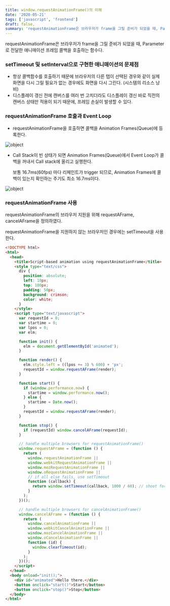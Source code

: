 ```yaml
---
title: window.requestAnimationFrame()의 이해
date: '2020-05-21'
tags: ['javascript', 'frontend']
draft: false,
summary: 'requestAnimationFrame은 브라우저가 frame을 그릴 준비가 되었을 때, Parameter로 전달한 애니매이션 프레임 콜백을 호출하는 함수다.'
---
```


requestAnimationFrame은 브라우저가 frame을 그릴 준비가 되었을 때, Parameter로 전달한 애니매이션 프레임 콜백을 호출하는 함수다.

### setTimeout 및 setInterval으로 구현한 애니매이션의 문제점

- 항상 콜백함수를 호출하기 때문에 브라우저의 다른 탭이 선택된 경우와 같이 실제 화면을 다시 그릴 필요가 없는 경우에도 화면을 다시 그린다. (시스템의 리소스 낭비)
- 디스플레이 갱신 전에 캔버스를 여러 번 고치더라도 디스플레이 갱신 바로 직전의 캔버스 상태만 적용이 되기 때문에, 프레임 손실이 발생할 수 있다.

### requestAnimationFrame 호출과 Event Loop

- requestAnimationFrame을 호출하면 콜백을 Animation Frames(Queue)에 등록한다.

![object](/static/images/reqanim1.png 'object')

- Call Stack이 빈 상태가 되면 Animation Frames(Queue)에서 Event Loop가 콜백을 꺼내서 Call stack에 올리고 실행한다.

  보통 16.7ms(60fps) 마다 리페인트가 trigger 되므로, Animation Frames에 콜백이 있는지 확인하는 주기도 최소 16.7ms이다.

![object](/static/images/reqanim2.png 'object')

### requestAnimationFrame 사용

requestAnimationFrame의 브라우저 지원을 위해 requestAFrame, cancelAFrame을 정의하였다.

requestAnimationFrame을 지원하지 않는 브라우저인 경우에는 setTimeout을 사용한다.

```html
<!DOCTYPE html>
<html>
  <head>
    <title>Script-based animation using requestAnimationFrame</title>
    <style type="text/css">
      div {
        position: absolute;
        left: 10px;
        top: 100px;
        padding: 50px;
        background: crimson;
        color: white;
      }
    </style>
    <script type="text/javascript">
      var requestId = 0;
      var startime = 0;
      var lpos = 0;
      var elm;

      function init() {
        elm = document.getElementById('animated');
      }

      function render() {
        elm.style.left = ((lpos += 3) % 600) + 'px';
        requestId = window.requestAFrame(render);
      }

      function start() {
        if (window.performance.now) {
          startime = window.performance.now();
        } else {
          startime = Date.now();
        }
        requestId = window.requestAFrame(render);
      }

      function stop() {
        if (requestId) window.cancelAFrame(requestId);
      }

      // handle multiple browsers for requestAnimationFrame()
      window.requestAFrame = (function () {
        return (
          window.requestAnimationFrame ||
          window.webkitRequestAnimationFrame ||
          window.mozRequestAnimationFrame ||
          window.oRequestAnimationFrame ||
          // if all else fails, use setTimeout
          function (callback) {
            return window.setTimeout(callback, 1000 / 60); // shoot for 60 fps
          }
        );
      })();

      // handle multiple browsers for cancelAnimationFrame()
      window.cancelAFrame = (function () {
        return (
          window.cancelAnimationFrame ||
          window.webkitCancelAnimationFrame ||
          window.mozCancelAnimationFrame ||
          window.oCancelAnimationFrame ||
          function (id) {
            window.clearTimeout(id);
          }
        );
      })();
    </script>
  </head>
  <body onload="init();">
    <div id="animated">Hello there.</div>
    <button onclick="start()">Start</button>
    <button onclick="stop()">Stop</button>
  </body>
</html>
```
